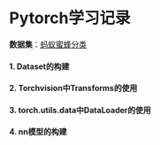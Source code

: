 # Pytorch学习记录
**数据集**：[蚂蚁蜜蜂分类](https://download.pytorch.org/tutorial/hymenoptera_data.zip)
#### 1. Dataset的构建
#### 2. Torchvision中Transforms的使用
#### 3. torch.utils.data中DataLoader的使用
#### 4. nn模型的构建
